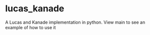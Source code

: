 # lucas_kanade

A Lucas and Kanade implementation in python. View main to see an example of how to use it
